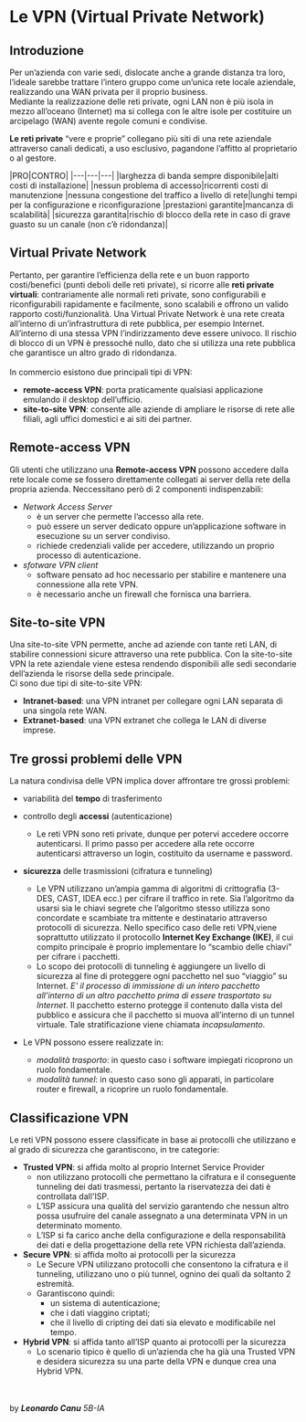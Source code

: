 # Le VPN (Virtual Private Network)
## Introduzione
Per un’azienda con varie sedi, dislocate anche a grande distanza tra loro, l’ideale sarebbe trattare l’intero gruppo come un’unica rete locale aziendale, realizzando una WAN privata per il proprio business.<br>
Mediante la realizzazione delle reti private, ogni LAN non è più isola in mezzo all’oceano (Internet) ma si collega con le altre isole per costituire un arcipelago (WAN) avente regole comuni e condivise.

**Le reti private** “vere e proprie” collegano più siti di una rete aziendale
attraverso canali dedicati, a uso esclusivo, pagandone l’affitto al
proprietario o al gestore.

|PRO|CONTRO|
|---|---|---|
|larghezza di banda sempre disponibile|alti costi di installazione|
|nessun problema di accesso|ricorrenti costi di manutenzione
|nessuna congestione del traffico a livello di rete|lunghi tempi per la configurazione e riconfigurazione
|prestazioni garantite|mancanza di scalabilità|
|sicurezza garantita|rischio di blocco della rete in caso di grave guasto su un canale (non c’è ridondanza)|

## Virtual Private Network

Pertanto, per garantire l’efficienza della rete e un buon rapporto costi/benefici (punti deboli delle reti private), si ricorre alle **reti private virtuali**:
contrariamente alle normali reti private, sono configurabili e riconfigurabili rapidamente e facilmente, sono scalabili e offrono un valido rapporto costi/funzionalità. Una Virtual Private Network è una rete creata all’interno di un’infrastruttura di rete pubblica, per esempio Internet. All’interno di una stessa VPN l’indirizzamento deve essere univoco. Il rischio di blocco di un VPN è pressoché nullo, dato che si utilizza una rete pubblica che garantisce un altro grado di ridondanza.
<br><br>
In commercio esistono due principali tipi di VPN:
- **remote-access VPN**: porta praticamente qualsiasi applicazione  emulando il desktop dell’ufficio.
- **site-to-site VPN**:  consente alle aziende di ampliare le risorse di rete alle filiali, agli uffici domestici e ai siti dei partner.

## Remote-access VPN
Gli utenti che utilizzano una **Remote-access VPN** possono accedere dalla rete locale come se fossero direttamente collegati ai server della rete della propria azienda. Neccessitano però di 2 componenti indispenzabili:
- *Network Access Server*
    - è un server che permette l’accesso alla rete.
    - può essere un server dedicato oppure un’applicazione software in esecuzione su un  server condiviso.
    - richiede credenziali valide per accedere, utilizzando un proprio processo di autenticazione.
- *sfotware VPN client*
    - software pensato ad hoc necessario per stabilire e mantenere una connessione alla rete VPN.
    - è necessario anche un firewall che fornisca una barriera.

## Site-to-site VPN
Una site-to-site VPN permette, anche ad aziende con tante reti LAN, di stabilire connessioni sicure attraverso una rete pubblica. Con la site-to-site VPN la rete aziendale viene estesa rendendo disponibili alle sedi secondarie dell’azienda le risorse della sede principale.<br>
Ci sono due tipi di site-to-site VPN:
- **Intranet-based**: una VPN intranet per collegare ogni LAN separata di una singola rete WAN. 
- **Extranet-based**: una VPN extranet che collega le LAN di diverse imprese.

## Tre grossi problemi delle VPN
La natura condivisa delle VPN implica dover affrontare tre grossi problemi:
- variabilità del **tempo** di trasferimento
- controllo degli **accessi** (autenticazione)
    - Le reti VPN sono reti private, dunque per potervi accedere occorre autenticarsi.
    Il primo passo per accedere alla rete occorre autenticarsi attraverso un login, costituito da username e password.
- **sicurezza** delle trasmissioni (cifratura e tunneling)
    - Le VPN utilizzano un’ampia gamma di algoritmi di crittografia (3-DES, CAST, IDEA ecc.) per cifrare il traffico in rete. Sia l’algoritmo da usarsi sia le chiavi segrete che l’algoritmo stesso utilizza sono concordate e scambiate tra mittente e destinatario attraverso protocolli di sicurezza. Nello specifico caso delle reti VPN,viene soprattutto utilizzato il protocollo **Internet Key Exchange (IKE)**, il cui compito principale è proprio implementare lo “scambio delle chiavi” per cifrare i pacchetti.
    - Lo scopo dei protocolli di tunneling è aggiungere un livello di sicurezza al fine di proteggere ogni pacchetto nel suo “viaggio” su Internet. *E' il processo di immissione di un intero pacchetto all’interno di un altro pacchetto prima di essere trasportato su Internet*. Il pacchetto esterno protegge il contenuto dalla vista del pubblico e assicura che il pacchetto si muova all’interno di un tunnel virtuale. Tale stratificazione viene chiamata *incapsulamento*.

- Le VPN possono essere realizzate in:
    - *modalità trasporto*: in questo caso i software impiegati ricoprono un ruolo fondamentale. 
    - *modalità tunnel*: in questo caso sono gli apparati, in particolare router e firewall, a ricoprire un ruolo fondamentale.

## Classificazione VPN
Le reti VPN possono essere classificate in base ai protocolli che utilizzano e al
grado di sicurezza che garantiscono, in tre categorie:
- **Trusted VPN**: si affida molto al proprio Internet Service Provider
    - non utilizzano protocolli che permettano la cifratura e il conseguente tunneling dei dati trasmessi, pertanto la riservatezza dei dati è controllata dall'ISP.
    - L’ISP assicura una qualità del servizio garantendo che nessun altro possa usufruire del canale assegnato a una determinata VPN in un determinato momento.
    - L’ISP si fa carico anche della configurazione e della responsabilità dei dati e della progettazione della rete VPN richiesta dall’azienda.
- **Secure VPN**: si affida molto ai protocolli per la sicurezza
    - Le Secure VPN utilizzano protocolli che consentono la cifratura e il tunneling, utilizzano uno o più tunnel, ognino dei quali da soltanto 2 estremità.
    - Garantiscono quindi:
        - un sistema di autenticazione;
        - che i dati viaggino criptati;
        - che il livello di cripting dei dati sia elevato e modificabile nel tempo.
- **Hybrid VPN**: si affida tanto all’ISP quanto ai protocolli per la sicurezza
    - Lo scenario tipico è quello di un’azienda che ha già una Trusted VPN e desidera sicurezza su una parte della VPN e dunque crea una Hybrid VPN.

<br><br>
by ***Leonardo Canu*** *5B-IA*